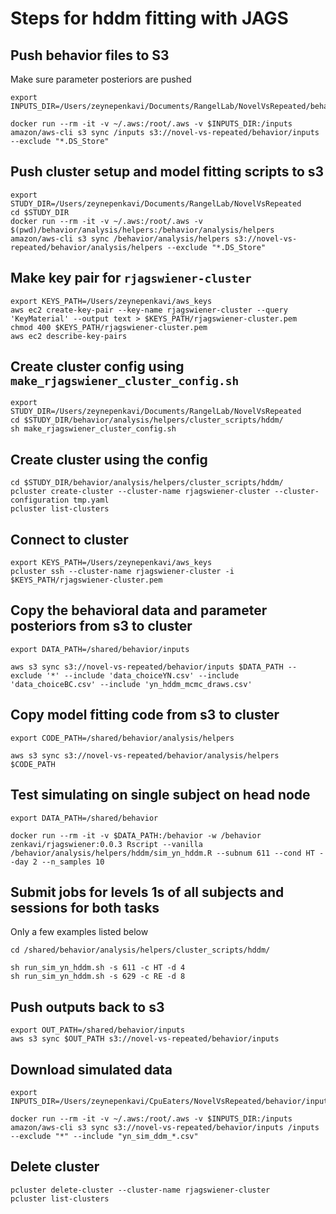 # Steps for hddm fitting with JAGS

## Push behavior files to S3

Make sure parameter posteriors are pushed

```
export INPUTS_DIR=/Users/zeynepenkavi/Documents/RangelLab/NovelVsRepeated/behavior/inputs

docker run --rm -it -v ~/.aws:/root/.aws -v $INPUTS_DIR:/inputs amazon/aws-cli s3 sync /inputs s3://novel-vs-repeated/behavior/inputs  --exclude "*.DS_Store"
```

## Push cluster setup and model fitting scripts to s3

```
export STUDY_DIR=/Users/zeynepenkavi/Documents/RangelLab/NovelVsRepeated
cd $STUDY_DIR
docker run --rm -it -v ~/.aws:/root/.aws -v $(pwd)/behavior/analysis/helpers:/behavior/analysis/helpers amazon/aws-cli s3 sync /behavior/analysis/helpers s3://novel-vs-repeated/behavior/analysis/helpers --exclude "*.DS_Store"
```

## Make key pair for `rjagswiener-cluster`

```
export KEYS_PATH=/Users/zeynepenkavi/aws_keys
aws ec2 create-key-pair --key-name rjagswiener-cluster --query 'KeyMaterial' --output text > $KEYS_PATH/rjagswiener-cluster.pem
chmod 400 $KEYS_PATH/rjagswiener-cluster.pem
aws ec2 describe-key-pairs
```

## Create cluster config using `make_rjagswiener_cluster_config.sh`

```
export STUDY_DIR=/Users/zeynepenkavi/Documents/RangelLab/NovelVsRepeated
cd $STUDY_DIR/behavior/analysis/helpers/cluster_scripts/hddm/
sh make_rjagswiener_cluster_config.sh
```

## Create cluster using the config

```
cd $STUDY_DIR/behavior/analysis/helpers/cluster_scripts/hddm/
pcluster create-cluster --cluster-name rjagswiener-cluster --cluster-configuration tmp.yaml
pcluster list-clusters
```

## Connect to cluster

```
export KEYS_PATH=/Users/zeynepenkavi/aws_keys
pcluster ssh --cluster-name rjagswiener-cluster -i $KEYS_PATH/rjagswiener-cluster.pem
```

## Copy the behavioral data and parameter posteriors from s3 to cluster

```
export DATA_PATH=/shared/behavior/inputs

aws s3 sync s3://novel-vs-repeated/behavior/inputs $DATA_PATH --exclude '*' --include 'data_choiceYN.csv' --include 'data_choiceBC.csv' --include 'yn_hddm_mcmc_draws.csv'
```
## Copy model fitting code from s3 to cluster

```
export CODE_PATH=/shared/behavior/analysis/helpers

aws s3 sync s3://novel-vs-repeated/behavior/analysis/helpers $CODE_PATH
```

## Test simulating on single subject on head node

```
export DATA_PATH=/shared/behavior

docker run --rm -it -v $DATA_PATH:/behavior -w /behavior zenkavi/rjagswiener:0.0.3 Rscript --vanilla /behavior/analysis/helpers/hddm/sim_yn_hddm.R --subnum 611 --cond HT --day 2 --n_samples 10
```

## Submit jobs for levels 1s of all subjects and sessions for both tasks

Only a few examples listed below

```
cd /shared/behavior/analysis/helpers/cluster_scripts/hddm/

sh run_sim_yn_hddm.sh -s 611 -c HT -d 4
sh run_sim_yn_hddm.sh -s 629 -c RE -d 8
```

## Push outputs back to s3

```
export OUT_PATH=/shared/behavior/inputs
aws s3 sync $OUT_PATH s3://novel-vs-repeated/behavior/inputs
```

## Download simulated data

```
export INPUTS_DIR=/Users/zeynepenkavi/CpuEaters/NovelVsRepeated/behavior/inputs

docker run --rm -it -v ~/.aws:/root/.aws -v $INPUTS_DIR:/inputs amazon/aws-cli s3 sync s3://novel-vs-repeated/behavior/inputs /inputs --exclude "*" --include "yn_sim_ddm_*.csv"
```

## Delete cluster

```
pcluster delete-cluster --cluster-name rjagswiener-cluster
pcluster list-clusters
```
